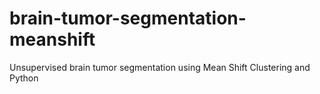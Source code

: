 # brain-tumor-segmentation-meanshift
 Unsupervised brain tumor segmentation using Mean Shift Clustering and Python
